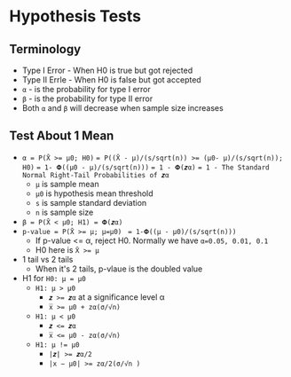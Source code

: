 # Hypothesis Tests


## Terminology
* Type I Error - When H0 is true but got rejected
* Type II Errle - When H0 is false but got accepted
* `α` - is the probability for type I error
* `β` - is the probability for type II error
* Both `α` and `β` will decrease when sample size increases

  
## Test About 1 Mean
* `α = P(X̄ >= μ0; H0)`
      `= P((X̄ - μ)/(s/sqrt(n)) >= (μ0- μ)/(s/sqrt(n)); H0)`
      `= 1- 𝚽((μ0 - μ)/(s/sqrt(n)))`
      `= 1 - 𝚽(𝒛α)`
      `= 1 - The Standard Normal Right-Tail Probabilities of 𝒛α`
  * `μ` is sample mean
  * `μ0` is hypothesis mean threshold
  * `s` is sample standard deviation
  * `n` is sample size
* `β = P(X̄ < μ0; H1) = 𝚽(𝒛α)`
* `p-value = P(X̄ >= μ; μ=μ0) `
          `= 1-𝚽((μ - μ0)/(s/sqrt(n)))`
  * If p-value <= α, reject H0. Normally we have `α=0.05, 0.01, 0.1`
  * H0 here is `X̄ >= μ`
* 1 tail vs 2 tails
  * When it's 2 tails, p-vlaue is the doubled value
* H1 for `H0: μ = μ0`
  * `H1: μ > μ0`
    * `𝒛 >= 𝒛α` at a significance level α
    * `x̅ >= μ0 + zα(σ/√n)`
  * `H1: μ < μ0`
    * `𝒛 <= 𝒛α`
    * `x̅ <= μ0 - zα(σ/√n)`
  * `H1: μ != μ0`
    * `|𝒛| >= 𝒛α/2`
    * `|x − μ0| >= zα/2(σ/√n )`
